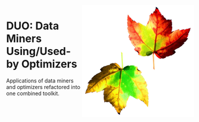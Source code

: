 <img src="etc/img/duo.jpg" width=300 align=right>

# DUO: Data Miners Using/Used-by Optimizers

Applications of data miners and optimizers refactored into one
combined toolkit.
